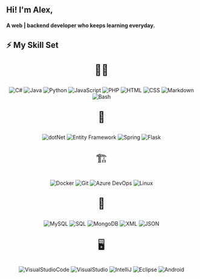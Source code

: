 ## Hi! I'm Alex,

#### A **web | backend developer** who keeps learning everyday.


## ⚡ My Skill Set 
<p>
<p align="center" style="font-size:28px">🧑‍💻</p>
<p align="center">
<img alt="C#" src="https://custom-icon-badges.demolab.com/badge/C%23-68217A.svg?logo=cs2&logoColor=white&style=for-the-badge">
<img alt="Java" src="https://custom-icon-badges.demolab.com/badge/Java-007396.svg?logo=java&logoColor=white&style=for-the-badge">
<img alt="Python" src="https://img.shields.io/badge/Python-14354C.svg?logo=python&logoColor=white&style=for-the-badge">
<img alt="JavaScript" src="https://img.shields.io/badge/JavaScript-F7DF1E.svg?logo=javascript&logoColor=black&style=for-the-badge">
<img alt="PHP" src="https://img.shields.io/badge/PHP-7A86B8?logo=php&logoColor=white&style=for-the-badge">
<img alt="HTML" src="https://img.shields.io/badge/HTML-E34F26.svg?logo=html5&logoColor=white&style=for-the-badge">
<img alt="CSS" src="https://img.shields.io/badge/CSS-1572B6.svg?logo=css3&logoColor=white&style=for-the-badge">
<img alt="Markdown" src="https://img.shields.io/badge/Markdown-000000.svg?logo=markdown&logoColor=white&style=for-the-badge">
<img alt="Bash" src="https://custom-icon-badges.demolab.com/badge/Bash-222222.svg?logo=bash&logoColor=white&style=for-the-badge">
</p>
<p align="center" style="font-size:28px">🧰</p>
<p align="center">
<img alt="dotNet" src="https://custom-icon-badges.demolab.com/badge/.NET%20FRAMEWORK-68217A.svg?logo=dotnet&logoColor=white&style=for-the-badge">
<img alt="Entity Framework" src="https://img.shields.io/badge/Entity Framework-0772B7?logo=Microsoft&logoColor=white&style=for-the-badge">
<img alt="Spring" src="https://custom-icon-badges.demolab.com/badge/Spring-13bb52.svg?logo=spring&logoColor=white&style=for-the-badge">
<img alt="Flask" src="https://img.shields.io/badge/Flask-14354C.svg?logo=flask&logoColor=white&style=for-the-badge">
</p>
<p align="center" style="font-size:28px">🏗️</p>
<p align="center">
<img alt="Docker" src="https://img.shields.io/badge/Docker-46a2f1?logo=docker&logoColor=white&style=for-the-badge">
<img alt="Git" src="https://img.shields.io/badge/Git-F05032?logo=git&logoColor=white&style=for-the-badge">
<img alt="Azure DevOps" src="https://img.shields.io/badge/Azure%20DevOps-4680f2?logo=docker&logoColor=white&style=for-the-badge">
<img alt="Linux" src="https://img.shields.io/badge/Linux-BBBBBB.svg?logo=linux&logoColor=black&style=for-the-badge">
</p>
<p align="center" style="font-size:28px">💾</p>
<p align="center">
<img alt="MySQL" src="https://custom-icon-badges.demolab.com/badge/MySQL-025E7F.svg?logo=mysql&logoColor=white&style=for-the-badge">
<img alt="SQL" src="https://custom-icon-badges.demolab.com/badge/SQL-F51A5A.svg?logo=sql&logoColor=white&style=for-the-badge">
<img alt="MongoDB" src="https://img.shields.io/badge/MongoDB-13aa52?logo=mongodb&logoColor=white&style=for-the-badge">
<img alt="XML" src="https://custom-icon-badges.demolab.com/badge/XML-999999.svg?logo=database&logoColor=white&style=for-the-badge">
<img alt="JSON" src="https://img.shields.io/badge/JSON-333333?logo=json&logoColor=white&style=for-the-badge">
</p>
<p align="center" style="font-size:28px">🖥️</p>
<p align="center">
<img alt="VisualStudioCode" src="https://custom-icon-badges.demolab.com/badge/VS%20Code-39A7F2.svg?logo=visualstudiocode&logoColor=white&style=for-the-badge">
<img alt="VisualStudio" src="https://custom-icon-badges.demolab.com/badge/Visual%20Studio-68217A.svg?logo=visualstudio&logoColor=white&style=for-the-badge">
<img alt="IntelliJ" src="https://custom-icon-badges.demolab.com/badge/IntelliJ-27282C.svg?logo=intellij&logoColor=white&style=for-the-badge">
<img alt="Eclipse" src="https://img.shields.io/badge/Eclipse-DA7A08?logo=eclipse&logoColor=white&style=for-the-badge">
<img alt="Android" src="https://img.shields.io/badge/Android-12BB32?logo=android&logoColor=white&style=for-the-badge">
</p>
</p>


